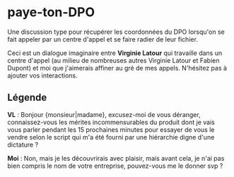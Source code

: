 # paye-ton-DPO
Une discussion type pour récupérer les coordonnées du DPO lorsqu'on se fait appeler par un centre d'appel et se faire radier de leur fichier.

Ceci est un dialogue imaginaire entre **Virginie Latour** qui travaille dans un centre d'appel (au milieu de nombreuses autres Virginie Latour et Fabien Dupont) et moi que j'aimerais affiner au gré de mes appels. N'hésitez pas à ajouter vos interactions.

## Légende

**VL** : Bonjour {monsieur|madame}, excusez-moi de vous déranger, connaissez-vous les mérites incommensurables du produit dont je vais vous parler pendant les 15 prochaines minutes pour essayer de vous le vendre selon le script qui m'a été fourni par une hiérarchie digne d'une dictature ?

**Moi** : Non, mais je les découvrirais avec plaisir, mais avant cela, je n'ai pas bien compris le nom de votre entreprise, pouvez-vous me le donner svp ?
